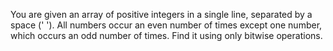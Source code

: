 You are given an array of positive integers in a single line, separated by a space (' '). All numbers occur an even number of times except one number, which occurs an odd number of times. Find it using only bitwise operations.
